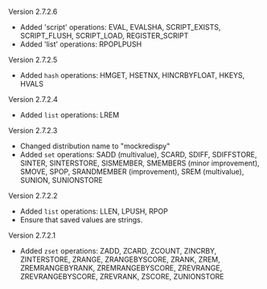 Version 2.7.2.6

 - Added 'script' operations: EVAL, EVALSHA, SCRIPT_EXISTS, SCRIPT_FLUSH, SCRIPT_LOAD, REGISTER_SCRIPT
 - Added 'list' operations: RPOPLPUSH

Version 2.7.2.5

 - Added `hash` operations: HMGET, HSETNX, HINCRBYFLOAT, HKEYS, HVALS
 
Version 2.7.2.4

 - Added `list` operations: LREM

Version 2.7.2.3

 -  Changed distribution name to "mockredispy"
 -  Added `set` operations: SADD (multivalue), SCARD, SDIFF, SDIFFSTORE,
    SINTER, SINTERSTORE, SISMEMBER, SMEMBERS (minor improvement), SMOVE,
    SPOP, SRANDMEMBER (improvement), SREM (multivalue), SUNION, SUNIONSTORE

Version 2.7.2.2

 -  Added `list` operations: LLEN, LPUSH, RPOP
 -  Ensure that saved values are strings.

Version 2.7.2.1

 -  Added `zset` operations: ZADD, ZCARD, ZCOUNT, ZINCRBY, ZINTERSTORE, ZRANGE,
    ZRANGEBYSCORE, ZRANK, ZREM, ZREMRANGEBYRANK, ZREMRANGEBYSCORE, ZREVRANGE,
    ZREVRANGEBYSCORE, ZREVRANK, ZSCORE, ZUNIONSTORE

